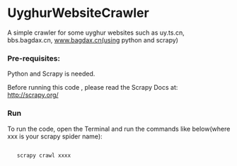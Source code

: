 # UyghurWebsiteCrawler
A simple crawler for some uyghur websites such  as uy.ts.cn, bbs.bagdax.cn, www.bagdax.cn(using python and scrapy)

### Pre-requisites:
Python and Scrapy is needed.

Before running this code , please read the Scrapy Docs at:
http://scrapy.org/

### Run
To run the code, open the Terminal and run the commands like below(where xxx is your scrapy spider name):

<code>
   scrapy crawl xxxx 
</code>

